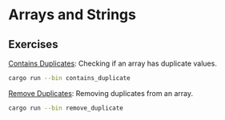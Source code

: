 # Arrays and Strings

## Exercises

[Contains Duplicates](src/remove_duplicate.rs): Checking if an array has duplicate values.

```bash
cargo run --bin contains_duplicate
```

[Remove Duplicates](src/remove_duplicate.rs): Removing duplicates from an array.

```bash
cargo run --bin remove_duplicate
```
